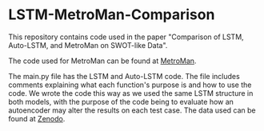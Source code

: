 # LSTM-MetroMan-Comparison
This repository contains code used in the paper "Comparison of LSTM, Auto-LSTM, and MetroMan on SWOT-like Data". 

The code used for MetroMan can be found at [MetroMan](https://github.com/mikedurand/MetroMan).

The main.py file has the LSTM and Auto-LSTM code. The file includes comments explaining what each function's purpose is and how to use the code. We wrote the code this way as we used the same LSTM structure in both models, with the purpose of the code being to evaluate how an autoencoder may alter the results on each test case. The data used can be found at [Zenodo](https://zenodo.org/records/3941890).
